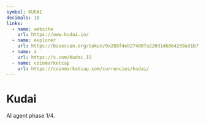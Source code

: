 ```yaml
---
symbol: KUDAI
decimals: 18
links:
  - name: website
    url: https://www.kudai.io/
  - name: explorer
    url: https://basescan.org/token/0x288f4eb27400fa220d14b864259ad1b7f77c1594
  - name: x
    url: https://x.com/Kudai_IO
  - name: coinmarketcap
    url: https://coinmarketcap.com/currencies/kudai/
---
```


# Kudai

AI agent phase 1/4.
